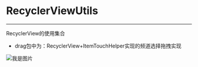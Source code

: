 # RecyclerViewUtils
---
RecyclerView的使用集合
* drag包中为：RecyclerView+ItemTouchHelper实现的频道选择拖拽实现

![我是图片](https://timgsa.baidu.com/timg?image&quality=80&size=b9999_10000&sec=1538213267828&di=fcfb2cddbb4ee9f37c17a5ccedf0d02b&imgtype=0&src=http%3A%2F%2Fpic5.nipic.com%2F20100221%2F2839526_090902782678_2.jpg)